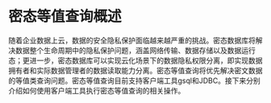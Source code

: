 # 密态等值查询概述<a name="ZH-CN_TOPIC_0000001102868052"></a>

随着企业数据上云，数据的安全隐私保护面临越来越严重的挑战。密态数据库将解决数据整个生命周期中的隐私保护问题，涵盖网络传输、数据存储以及数据运行态；更进一步，密态数据库可以实现云化场景下的数据隐私权限分离，即实现数据拥有者和实际数据管理者的数据读取能力分离。密态等值查询将优先解决密文数据的等值类查询问题。密态等值查询目前支持客户端工具gsql和JDBC。接下来分别介绍如何使用客户端工具执行密态等值查询的相关操作。

